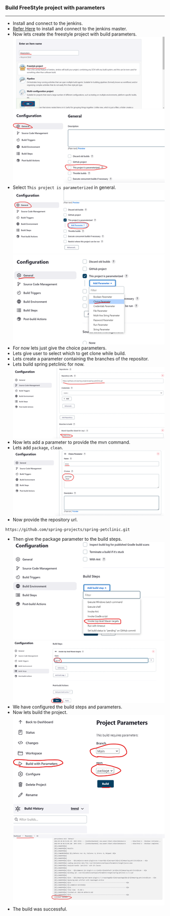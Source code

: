 ### Build FreeStyle project with parameters
-------------------------------------------
* Install and connect to the jenkins.
*  [Refer Here](../jenkins-Install.md) to install and connect to the jenkins master.
*  Now lets create the freestyle project with build parameters.
![preview](../Images/Jenkins143.png)
![preview](../Images/Jenkins144.png)
* Select `This project is parameterized` in general.
![preview](../Images/Jenkins145.png)
![preview](../Images/Jenkins146.png)
* For now lets just give the choice parameters.
* Lets give user to select which to get clone while build.
* Lets create a parameter containing the branches of the repositor.
* Lets build spring petclinic for now.
![preview](../Images/Jenkins147.png)
* Now lets add a parameter to provide the mvn command.
* Lets add `package`, `clean`.
![preview](../Images/Jenkins148.png)
* Now provide the repository url.
```
https://github.com/spring-projects/spring-petclinic.git
```
* Then give the package parameter to the build steps.
![preview](../Images/Jenkins149.png)
![preview](../Images/Jenkins150.png)
* We have configured the build steps and parameters.
* Now lets build the project.
![preview](../Images/Jenkins151.png)
![preview](../Images/Jenkins152.png)
* The build was successful.